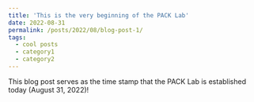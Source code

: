 ```yaml
---
title: 'This is the very beginning of the PACK Lab'
date: 2022-08-31
permalink: /posts/2022/08/blog-post-1/
tags:
  - cool posts
  - category1
  - category2
---
```


This blog post serves as the time stamp that the PACK Lab is established today (August 31, 2022)!
